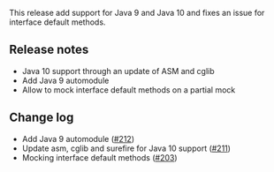 This release add support for Java 9 and Java 10 and fixes an issue for interface default methods.

Release notes
-------------
* Java 10 support through an update of ASM and cglib
* Add Java 9 automodule
* Allow to mock interface default methods on a partial mock

Change log
----------
* Add Java 9 automodule ([#212](https://github.com/easymock/easymock/issues/212))
* Update asm, cglib and surefire for Java 10 support ([#211](https://github.com/easymock/easymock/pull/211))
* Mocking interface default methods ([#203](https://github.com/easymock/easymock/issues/203))
